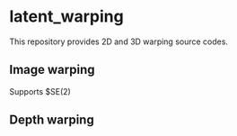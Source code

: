 # latent_warping
This repository provides 2D and 3D warping source codes. 

## Image warping

Supports $SE(2)

## Depth warping

